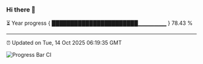 ### Hi there 👋

⏳ Year progress { ███████████████████████▁▁▁▁▁▁▁ } 78.43 %

---

⏰ Updated on Tue, 14 Oct 2025 06:19:35 GMT

![Progress Bar CI](https://github.com/code-lakshay/GitHub-Actions-Demo/workflows/Progress%20Bar%20CI/badge.svg)
